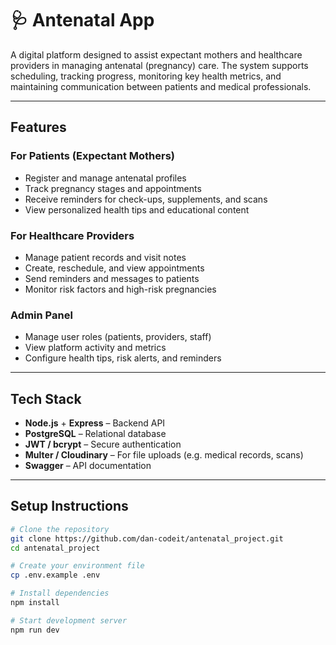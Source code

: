 # 🩺 Antenatal App

A digital platform designed to assist expectant mothers and healthcare providers in managing antenatal (pregnancy) care. The system supports scheduling, tracking progress, monitoring key health metrics, and maintaining communication between patients and medical professionals.

---

## Features

### For Patients (Expectant Mothers)
- Register and manage antenatal profiles
- Track pregnancy stages and appointments
- Receive reminders for check-ups, supplements, and scans
- View personalized health tips and educational content

### For Healthcare Providers
- Manage patient records and visit notes
- Create, reschedule, and view appointments
- Send reminders and messages to patients
- Monitor risk factors and high-risk pregnancies

###  Admin Panel
- Manage user roles (patients, providers, staff)
- View platform activity and metrics
- Configure health tips, risk alerts, and reminders

---

## Tech Stack

- **Node.js** + **Express** – Backend API
- **PostgreSQL** – Relational database
- **JWT / bcrypt** – Secure authentication
- **Multer / Cloudinary** – For file uploads (e.g. medical records, scans)
- **Swagger** – API documentation

---

## Setup Instructions

```bash
# Clone the repository
git clone https://github.com/dan-codeit/antenatal_project.git
cd antenatal_project

# Create your environment file
cp .env.example .env

# Install dependencies
npm install

# Start development server
npm run dev

